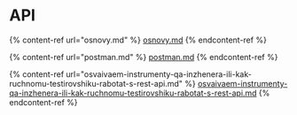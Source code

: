 # API

{% content-ref url="osnovy.md" %}
[osnovy.md](osnovy.md)
{% endcontent-ref %}

{% content-ref url="postman.md" %}
[postman.md](postman.md)
{% endcontent-ref %}

{% content-ref url="osvaivaem-instrumenty-qa-inzhenera-ili-kak-ruchnomu-testirovshiku-rabotat-s-rest-api.md" %}
[osvaivaem-instrumenty-qa-inzhenera-ili-kak-ruchnomu-testirovshiku-rabotat-s-rest-api.md](osvaivaem-instrumenty-qa-inzhenera-ili-kak-ruchnomu-testirovshiku-rabotat-s-rest-api.md)
{% endcontent-ref %}



